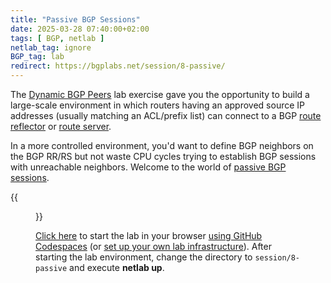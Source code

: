 ```yaml
---
title: "Passive BGP Sessions"
date: 2025-03-28 07:40:00+02:00
tags: [ BGP, netlab ]
netlab_tag: ignore
BGP_tag: lab
redirect: https://bgplabs.net/session/8-passive/
---
```

The [Dynamic BGP Peers](https://bgplabs.net/session/9-dynamic/) lab exercise gave you the opportunity to build a large-scale environment in which routers having an approved source IP addresses (usually matching an ACL/prefix list) can connect to a BGP [route reflector](https://bgplabs.net/ibgp/3-rr/) or [route server](https://bgplabs.net/session/5-routeserver/).

In a more controlled environment, you'd want to define BGP neighbors on the BGP RR/RS but not waste CPU cycles trying to establish BGP sessions with unreachable neighbors. Welcome to the world of [passive BGP sessions](https://bgplabs.net/session/8-passive/).

{{<figure src="https://bgplabs.net/session/topology-passive-bgp.png" width="300">}}

[Click here](https://github.com/codespaces/new/bgplab/bgplab) to start the lab in your browser [using GitHub Codespaces](https://bgplabs.net/4-codespaces/) (or [set up your own lab infrastructure](https://bgplabs.net/1-setup/)). After starting the lab environment, change the directory to `session/8-passive` and execute **netlab up**.
